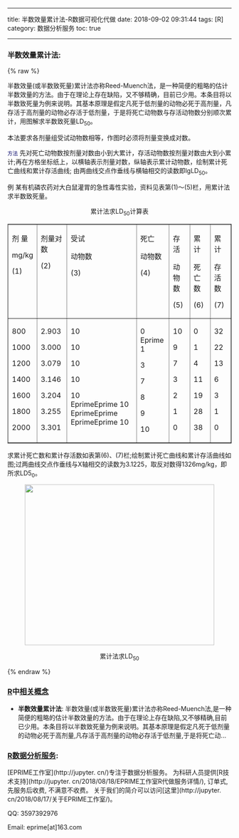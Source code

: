 
---
title: 半数效量累计法-R数据可视化代做
date: 2018-09-02 09:31:44
tags: [R]
category: 数据分析服务
toc: true

---



<span></span>
<!-- more -->



### 半数效量累计法:

{% raw %}
<div class="p1">半数效量(或半数致死量)累计法亦称Reed-Muench法，是一种简便的粗略的估计半数效量的方法。由于在理论上存在缺陷，又不够精确，目前已少用。本条目将以半数致死量为例来说明。其基本原理是假定凡死于低剂量的动物必死于高剂量，凡存活于高剂量的动物必存活于低剂量，于是将死亡动物数与存活动物数分别顺次累计，用图解求半数致死量LD<sub>50</sub>。

<p>本法要求各剂量组受试动物数相等，作图时必须将剂量变换成对数。

</p><p><font color="#0A0A6C"><small>方法</small></font> 先对死亡动物数按剂量对数由小到大累计，存活动物数按剂量对数由大到小累计;再在方格坐标纸上，以横轴表示剂量对数，纵轴表示累计动物数，绘制累计死亡曲线和累计存活曲线; 由两曲线交点作垂线与横轴相交的读数即lgLD<sub>50</sub>。

</p><p>例 某有机磷农药对大白鼠灌胃的急性毒性实验，资料见表第(1)～(5)栏，用累计法求半数致死量。

</p><p></p><p align="center">累计法求LD<sub>50</sub>计算表</p>

<p></p><p align="center"></p><div class="dtable"><table imgpath="/CRFDPIC/R200612059/R200612059.0205.1.png" class="viewtb" border="1"><tr valign="top"><td class="viewtd">

剂 量<br>

mg/kg<br>

(1)</td><td class="viewtd">

剂量对数<br>

(2)</td><td class="viewtd">

受试<br>

动物数<br>

(3)</td><td class="viewtd">

死亡<br>

动物数<br>

(4)</td><td class="viewtd">

存活<br>

动物数<br>

(5)</td><td class="viewtd">

累计<br>

死亡数<br>

(6)</td><td class="viewtd">

累计<br>

存活数<br>

(7)</td></tr><tr valign="top"><td class="viewtd">

800<br>

1000<br>

1200<br>

1400<br>

1600<br>

1800<br>

2000</td><td class="viewtd">

2.903<br>

3.000<br>

3.079<br>

3.146<br>

3.204<br>

3.255<br>

3.301</td><td class="viewtd">

10<br>

10<br>

10<br>

10<br>

10<br>
EprimeEprime
10<br>EprimeEprime
EprimeEprime
10</td><td class="viewtd">

0<br>
Eprime
1<br>

3<br>

7<br>

8<br>

9<br>

10</td><td class="viewtd">

10<br>

9<br>

7<br>

3<br>

2<br>

1<br>

0</td><td class="viewtd">

0<br>

1<br>

4<br>

11<br>

19<br>

28<br>

38</td><td class="viewtd">

32<br>

22<br>

13<br>

6<br>

3<br>

1<br>

0</td></tr></table></div>

<p>求累计死亡数和累计存活数如表第(6)、(7)栏;绘制累计死亡曲线和累计存活曲线如图;过两曲线交点作垂线与X轴相交的读数为3.1225，取反对数得1326mg/kg，即所求LD5<sub>0</sub>。</p><p align="center"><span class="imgdiv" style="text-align:center;"><img onclick="zoomPic(this);" align="absmiddle" width="426" height="361" src="/CRFDPIC/R200612059/R200612059.0205.3.png"></span></p>

<p></p><p align="center">累计法求LD<sub>50</sub></p></div>
{% endraw %}



### [R](/tags/R/)中[相关概念](/categories/数据分析服务)

- **半数效量累计法**: 半数效量(或半数致死量)累计法亦称Reed-Muench法,是一种简便的粗略的估计半数效量的方法。由于在理论上存在缺陷,又不够精确,目前已少用。本条目将以半数致死量为例来说明。其基本原理是假定凡死于低剂量的动物必死于高剂量,凡存活于高剂量的动物必存活于低剂量,于是将死亡动...




### [R](/tags/R/)[数据分析服务](/categories/数据分析服务/):
[EPRIME工作室](http://jupyter. cn/)专注于数据分析服务。
为科研人员提供[R技术支持](http://jupyter. cn/2018/08/18/EPRIME工作室R代做服务详情/), 订单式, 先服务后收费, 不满意不收费。
关于我们的简介可以访问[这里](http://jupyter. cn/2018/08/17/关于EPRIME工作室/)。

QQ: 3597392976

Email: eprime[at]163.com


